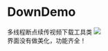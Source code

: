 # DownDemo
多线程断点续传视频下载工具类
![](https://github.com/guodongxiaren/DownDemo/raw/master/img/DownDemo.gif)<br>
界面没有做美化，功能齐全！
